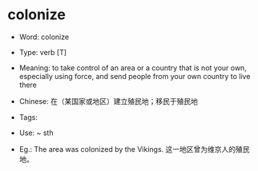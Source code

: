 # colonize

- Word: colonize

- Type: verb [T]
- Meaning: to take control of an area or a country that is not your own, especially using force, and send people from your own country to live there
- Chinese: 在（某国家或地区）建立殖民地；移民于殖民地
- Tags: 
- Use: ~ sth
- Eg.: The area was colonized by the Vikings. 这一地区曾为维京人的殖民地。


